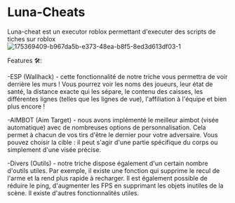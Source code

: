 # Luna-Cheats
Luna-cheat est un executor roblox permettant d'executer des scripts de tiches sur roblox
![175369409-b967da5b-e373-48ea-b8f5-8ed3d613df03-1](https://github.com/user-attachments/assets/0e1b75c9-77e2-46b6-b5e1-7c9757392907)

Features 🛠️:


-ESP (Wallhack) - cette fonctionnalité de notre triche vous permettra de voir derrière les murs ! Vous pourrez voir les noms des joueurs, leur état de santé, la distance exacte qui les sépare, le contenu des caisses, les différentes lignes (telles que les lignes de vue), l'affiliation à l'équipe et bien plus encore !

-AIMBOT (Aim Target) - nous avons implémenté le meilleur aimbot (visée automatique) avec de nombreuses options de personnalisation. Cela permet à chacun de vos tirs d'être le dernier pour votre adversaire. Vous pouvez choisir la cible : il peut s'agir d'une partie spécifique du corps ou simplement d'une visée précise.

-Divers (Outils) - notre triche dispose également d'un certain nombre d'outils utiles. Par exemple, il existe une fonction qui supprime le recul de l'arme et la rend plus rapide à recharger. Il est également possible de réduire le ping, d'augmenter les FPS en supprimant les objets inutiles de la scène. Il existe d'autres fonctionnalités utiles.
